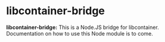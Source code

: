 # libcontainer-bridge

**libcontainer-bridge:** This is a Node.JS bridge for libcontainer. Documentation on how to use this Node module is to come.
